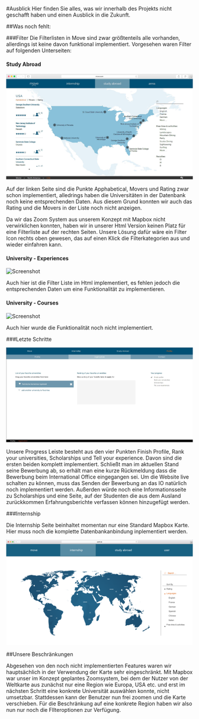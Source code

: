 #Ausblick 
Hier finden Sie alles, was wir innerhalb des Projekts nicht geschafft haben und einen Ausblick in die Zukunft.

##Was noch fehlt: 

###Filter
Die Filterlisten in Move sind zwar größtenteils alle vorhanden, allerdings ist keine davon funktional implementiert. Vorgesehen waren Filter auf folgenden Unterseiten:

<h4>Study Abroad</h4>

![Screenshot](img/outlook/FilterStudyAbroad.jpg)

Auf der linken Seite sind die Punkte Apphabetical, Movers und Rating zwar schon implementiert, alledrings haben die Universitäten in der Datenbank noch keine entsprechenden Daten. Aus diesem Grund konnten wir auch das Rating und die Movers in der Liste noch nicht anzeigen.

Da wir das Zoom System aus unserem Konzept mit Mapbox nicht verwirklichen konnten, haben wir in unserer Html Version keinen Platz für eine Filterliste auf der rechten Seiten. Unsere Lösung dafür wäre ein Filter Icon rechts oben gewesen, das auf einen Klick die Filterkategorien aus und wieder einfahren kann.

<h4> University - Experiences </h4>

![Screenshot](img/concept/StudyAbroad_Experiences.jpg)

Auch hier ist die Filter Liste im Html implementiert, es fehlen jedoch die entsprechenden Daten um eine Funktionalität zu implementieren.

<h4> University - Courses</h4>

![Screenshot](img/concept/StudyAbroad_Courses.jpg)

Auch hier wurde die Funktionalität noch nicht implementiert.

###Letzte Schritte

![Screenshot](img/outlook/LastSteps.jpg)

Unsere Progress Leiste besteht aus den vier Punkten Finish Profile, Rank your universities, Scholarships und Tell your experience. Davon sind die ersten beiden komplett implementiert. Schließt man im aktuellen Stand seine Bewerbung ab, so erhält man eine kurze Rückmeldung dass die Bewerbung beim International Office eingegangen sei.
Um die Website live schalten zu können, muss das Senden der Bewerbung an das IO natürlich noch implementiert werden. Außerden würde noch eine Informationsseite zu Scholarships und eine Seite, auf der Studenten die aus dem Ausland zurückkommen Erfahrungsberichte verfassen können hinzugefügt werden.

###Internship

Die Internship Seite beinhaltet momentan nur eine Standard Mapbox Karte. Hier muss noch die komplette Datenbankanbindung inplementiert werden.

![Screenshot](img/concept/internship.png)

##Unsere Beschränkungen

Abgesehen von den noch nicht implementierten Features waren wir hauptsächlich in der Verwendung der Karte sehr eingeschränkt. Mit Mapbox war unser im Konzept geplantes Zoomsystem, bei dem der Nutzer von der Weltkarte aus zunächst nur eine Region wie Europa, USA etc. und erst im nächsten Schritt eine konkrete Universität auswählen konnte, nicht umsetzbar. Stattdessen kann der Benutzer nun frei zoomen und die Karte verschieben. Für die Beschränkung auf eine konkrete Region haben wir also nun nur noch die FIlteroptionen zur Verfügung.